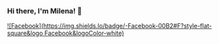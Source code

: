 ### Hi there, I'm __Milena__! 👋

[![Facebook](https://img.shields.lo/badge/-Facebook-00B2#F?style-flat-square&logo Facebook&logoColor-white)](https://www.facebook.com/profile.php?id=100006068672615)


<!--
**MilenaPetrakieva/MilenaPetrakieva** is a ✨ _special_ ✨ repository because its `README.md` (this file) appears on your GitHub profile.

Here are some ideas to get you started:

- 🔭 I’m currently working on ...
- 🌱 I’m currently learning ...
- 👯 I’m looking to collaborate on ...
- 🤔 I’m looking for help with ...
- 💬 Ask me about ...
- 📫 How to reach me: ...
- 😄 Pronouns: ...
- ⚡ Fun fact: ...
-->
